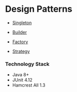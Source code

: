 # Design Patterns

- [Singleton](https://github.com/hikmet-cakir/design-patterns/tree/main/singleton)

- [Builder](https://github.com/hikmet-cakir/design-patterns/tree/main/builder)

- [Factory](https://github.com/hikmet-cakir/design-patterns/tree/main/factory)

- [Strategy](https://github.com/hikmet-cakir/design-patterns/tree/main/strategy)

### Technology Stack

- Java 8+
- JUnit 4.12
- Hamcrest All 1.3
